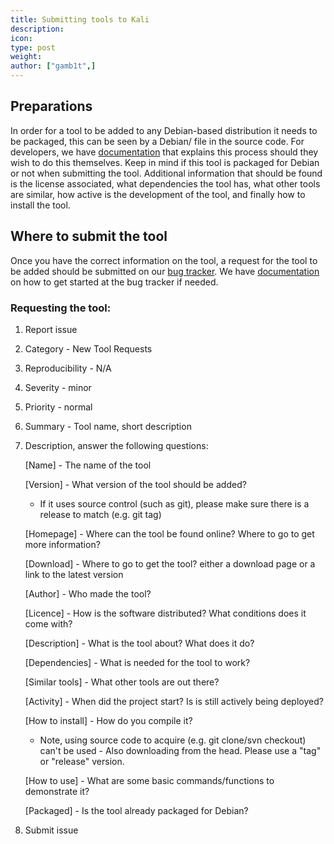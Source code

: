 ```yaml
---
title: Submitting tools to Kali
description:
icon:
type: post
weight:
author: ["gamb1t",]
---
```


## Preparations

In order for a tool to be added to any Debian-based distribution it needs to be packaged, this can be seen by a Debian/ file in the source code. For developers, we have [documentation](/docs/development/public-packaging/) that explains this process should they wish to do this themselves. Keep in mind if this tool is packaged for Debian or not when submitting the tool. Additional information that should be found is the license associated, what dependencies the tool has, what other tools are similar, how active is the development of the tool, and finally how to install the tool.

## Where to submit the tool

Once you have the correct information on the tool, a request for the tool to be added should be submitted on our [bug tracker](https://bugs.kali.org/). We have [documentation](/docs/community/submitting-issues-kali-bug-tracker/) on how to get started at the bug tracker if needed.

### Requesting the tool:
1. Report issue
2. Category - New Tool Requests
3. Reproducibility - N/A
4. Severity - minor
5. Priority - normal
6. Summary - Tool name, short description
7. Description, answer the following questions:

	 [Name] - The name of the tool

	 [Version] - What version of the tool should be added?
	 - If it uses source control (such as git), please make sure there is a release to match (e.g. git tag)

	 [Homepage] - Where can the tool be found online? Where to go to get more information?

	 [Download] - Where to go to get the tool? either a download page or a link to the latest version

	 [Author] - Who made the tool?

	 [Licence] - How is the software distributed? What conditions does it come with?

	 [Description] - What is the tool about? What does it do?

	 [Dependencies] - What is needed for the tool to work?

	 [Similar tools] - What other tools are out there?

	 [Activity] - When did the project start? Is is still actively being deployed?

	 [How to install] - How do you compile it?

	 - Note, using source code to acquire (e.g. git clone/svn checkout) can't be used - Also downloading from the head. Please use a "tag" or "release" version.

	 [How to use] - What are some basic commands/functions to demonstrate it?

	 [Packaged] - Is the tool already packaged for Debian?
8. Submit issue
